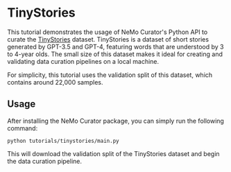 # TinyStories

This tutorial demonstrates the usage of NeMo Curator's Python API to curate the [TinyStories](https://arxiv.org/abs/2305.07759) dataset. TinyStories is a dataset of short stories generated by GPT-3.5 and GPT-4, featuring words that are understood by 3 to 4-year olds. The small size of this dataset makes it ideal for creating and validating data curation pipelines on a local machine.

For simplicity, this tutorial uses the validation split of this dataset, which contains around 22,000 samples.

## Usage
After installing the NeMo Curator package, you can simply run the following command:
```
python tutorials/tinystories/main.py
```

This will download the validation split of the TinyStories dataset and begin the data curation pipeline.
